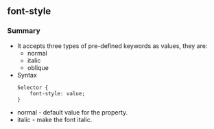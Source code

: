 ## font-style

### Summary
* It accepts three types of pre-defined keywords as values, they are:
	* normal
	* italic
	* oblique
* Syntax
	```
	Selector {
		font-style: value;
	}
	```
* normal - default value for the property.
* italic - make the font italic.

